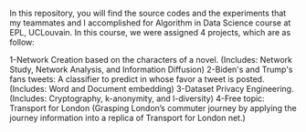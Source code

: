 In this repository, you will find the source codes and the experiments that my teammates and I accomplished for Algorithm in Data Science course at EPL, UCLouvain. In this course, we were assigned 4 projects, which are as follow:

1-Network Creation based on the characters of a novel. (Includes: Network Study, Network Analysis, and Information Diffusion)
2-Biden's and Trump's fans tweets:  A classifier to predict in whose favor a tweet is posted. (Includes: Word and Document embedding)
3-Dataset Privacy Engineering. (Includes: Cryptography, k-anonymity, and l-diversity)
4-Free topic: Transport for London (Grasping London’s commuter journey by applying the journey information into a replica of Transport for London net.)

